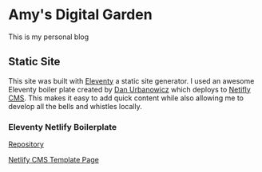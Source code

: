 # Amy's Digital Garden

This is my personal blog

## Static Site 

This site was built with [Eleventy](https://www.11ty.dev/) a static site generator.  I used an awesome Eleventy boiler plate created by [Dan Urbanowicz](https://github.com/danurbanowicz) which deploys to [Netifly CMS](https://www.netlifycms.org/). This makes it easy to add quick content while also allowing me to develop all the bells and whistles locally.

### Eleventy Netlify Boilerplate
[Repository](https://app.netlify.com/start/deploy?repository=https://github.com/danurbanowicz/eleventy-netlify-boilerplate&stack=cms)

[Netlify CMS Template Page](https://www.netlifycms.org/docs/start-with-a-template/)